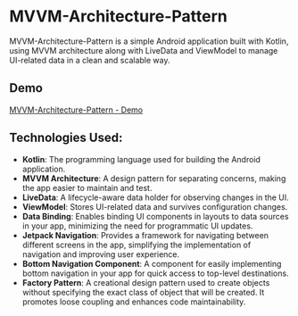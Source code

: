 # MVVM-Architecture-Pattern

MVVM-Architecture-Pattern is a simple Android application built with Kotlin, using MVVM architecture along with LiveData and ViewModel to manage UI-related data in a clean and scalable way.

## Demo

[MVVM-Architecture-Pattern - Demo](https://www.youtube.com/)

## Technologies Used:

- **Kotlin**: The programming language used for building the Android application.
- **MVVM Architecture**: A design pattern for separating concerns, making the app easier to maintain and test.
- **LiveData**: A lifecycle-aware data holder for observing changes in the UI.
- **ViewModel**: Stores UI-related data and survives configuration changes.
- **Data Binding**: Enables binding UI components in layouts to data sources in your app, minimizing the need for programmatic UI updates.
- **Jetpack Navigation**: Provides a framework for navigating between different screens in the app, simplifying the implementation of navigation and improving user experience.
- **Bottom Navigation Component**: A component for easily implementing bottom navigation in your app for quick access to top-level destinations.
- **Factory Pattern**: A creational design pattern used to create objects without specifying the exact class of object that will be created. It promotes loose coupling and enhances code maintainability.
